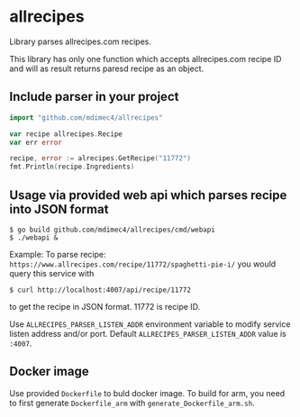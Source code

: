# allrecipes
Library parses allrecipes.com recipes. 

This library has only one function which accepts allrecipes.com recipe ID and will as result returns paresd recipe as an object.

## Include parser in your project

```go
import "github.com/mdimec4/allrecipes"

var recipe allrecipes.Recipe
var err error

recipe, error := alrecipes.GetRecipe("11772")
fmt.Println(recipe.Ingredients)
```

## Usage via provided web api which parses recipe into JSON format
```
$ go build github.com/mdimec4/allrecipes/cmd/webapi
$ ./webapi &
```
Example:
To parse recipe: ```https://www.allrecipes.com/recipe/11772/spaghetti-pie-i/``` you would query this service with

```
$ curl http://localhost:4007/api/recipe/11772
```

to get the recipe in JSON format. 11772 is recipe ID.


Use ```ALLRECIPES_PARSER_LISTEN_ADDR``` environment variable to modify service listen address and/or port.
Default ```ALLRECIPES_PARSER_LISTEN_ADDR``` value is ```:4007```.

## Docker image

Use provided ``Dockerfile`` to buld docker image.
To build for arm, you need to first generate ```Dockerfile_arm``` with ```generate_Dockerfile_arm.sh```.
